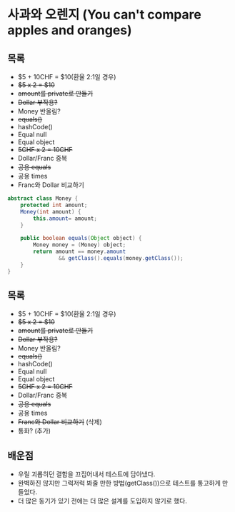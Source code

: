 # 사과와 오렌지 (You can't compare apples and oranges)

## 목록
- $5 + 10CHF = $10(환율 2:1일 경우)
- ~~$5 x 2 = $10~~
- ~~amount를 private로 만들기~~
- ~~Dollar 부작용?~~
- Money 반올림?
- ~~equals()~~
- hashCode()
- Equal null
- Equal object
- ~~5CHF x 2 = 10CHF~~
- Dollar/Franc 중복
- ~~공용 equals~~
- 공용 times
- Franc와 Dollar 비교하기

```java
abstract class Money {    
    protected int amount;
    Money(int amount) {
        this.amount= amount;
    }
   
    public boolean equals(Object object) {
        Money money = (Money) object;
        return amount == money.amount
                && getClass().equals(money.getClass());
    }
}
```

## 목록
- $5 + 10CHF = $10(환율 2:1일 경우)
- ~~$5 x 2 = $10~~
- ~~amount를 private로 만들기~~
- ~~Dollar 부작용?~~
- Money 반올림?
- ~~equals()~~
- hashCode()
- Equal null
- Equal object
- ~~5CHF x 2 = 10CHF~~
- Dollar/Franc 중복
- ~~공용 equals~~
- 공용 times
- ~~Franc와 Dollar 비교하기~~ (삭제)
- 통화? (추가)

## 배운점
- 우릴 괴롭히던 결함을 끄집어내서 테스트에 담아냈다.
- 완벽하진 않지만 그럭저럭 봐줄 만한 방법(getClass())으로 테스트를 통고하게 만들었다.
- 더 많은 동기가 있기 전에는 더 많은 설계를 도입하지 않기로 했다.